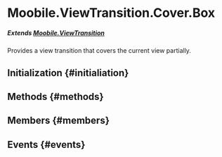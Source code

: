 Moobile.ViewTransition.Cover.Box
================================================================================

##### Extends [Moobile.ViewTransition](ViewTransition/ViewTransition.md)

Provides a view transition that covers the current view partially.

Initialization {#initialiation}
--------------------------------------------------------------------------------

Methods {#methods}
--------------------------------------------------------------------------------


Members {#members}
--------------------------------------------------------------------------------


Events {#events}
--------------------------------------------------------------------------------